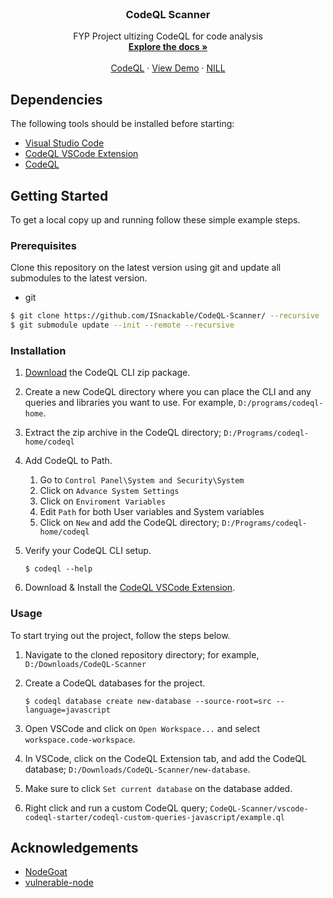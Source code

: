 <br />
<p align="center">
  
  <h3 align="center">CodeQL Scanner</h3>

  <p align="center">
    FYP Project ultizing CodeQL for code analysis
    <br />
    <a href="https://github.com/ISnackable/CodeQL-Scanner/"><strong>Explore the docs »</strong></a>
    <br />
    <br />
    <a href="https://github.com/github/codeql">CodeQL</a>
    ·
    <a href="https://www.youtube.com/watch?v=Y6PjAaZKNYk">View Demo</a>
    ·
    <a href="#">NILL</a>
</p>


## Dependencies

The following tools should be installed before starting:
* [Visual Studio Code](https://code.visualstudio.com/)
* [CodeQL VSCode Extension](https://marketplace.visualstudio.com/items?itemName=GitHub.vscode-codeql)
* [CodeQL](https://github.com/github/codeql)

## Getting Started

To get a local copy up and running follow these simple example steps.

### Prerequisites

Clone this repository on the latest version using git and update all submodules to the latest version.
* git
```sh
$ git clone https://github.com/ISnackable/CodeQL-Scanner/ --recursive
$ git submodule update --init --remote --recursive
```

### Installation

1. [Download](https://github.com/github/codeql-cli-binaries/releases) the CodeQL CLI zip package.
2. Create a new CodeQL directory where you can place the CLI and any queries and libraries you want to use. For example, `D:/programs/codeql-home`.
3. Extract the zip archive in the CodeQL directory; `D:/Programs/codeql-home/codeql`
4. Add CodeQL to Path.
    1. Go to `Control Panel\System and Security\System`
    2. Click on `Advance System Settings`
    3. Click on `Enviroment Variables`
    4. Edit `Path` for both User variables and System variables
    5. Click on `New` and add the CodeQL directory; `D:/Programs/codeql-home/codeql`

5. Verify your CodeQL CLI setup.

    ```
    $ codeql --help
    ```
6. Download & Install the [CodeQL VSCode Extension](https://marketplace.visualstudio.com/items?itemName=GitHub.vscode-codeql).

### Usage

To start trying out the project, follow the steps below.

1. Navigate to the cloned repository directory; for example, `D:/Downloads/CodeQL-Scanner`
2. Create a CodeQL databases for the project.

    ```
    $ codeql database create new-database --source-root=src --language=javascript
    ```
3. Open VSCode and click on `Open Workspace...` and select `workspace.code-workspace`.
4. In VSCode, click on the CodeQL Extension tab, and add the CodeQL database; `D:/Downloads/CodeQL-Scanner/new-database`.
5. Make sure to click `Set current database` on the database added.
6. Right click and run a custom CodeQL query; `CodeQL-Scanner/vscode-codeql-starter/codeql-custom-queries-javascript/example.ql`

## Acknowledgements

- [NodeGoat](https://github.com/OWASP/NodeGoat)
- [vulnerable-node](https://github.com/cr0hn/vulnerable-node)
